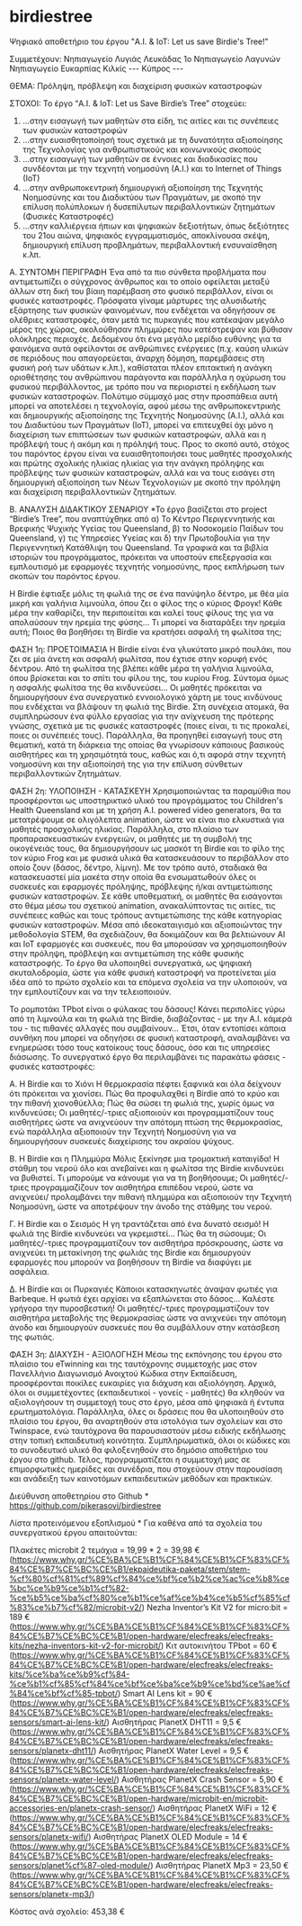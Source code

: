 # birdiestree
Ψηφιακό αποθετήριο του έργου "A.I. & IoT: Let us save Birdie's Tree!"

Συμμετέχουν:
Νηπιαγωγείο Λυγιάς Λευκάδας
1ο Νηπιαγωγείο Λαγυνών
Νηπιαγωγείο Ευκαρπίας Κιλκίς
--- Κύπρος --- 

ΘΕΜΑ:
Πρόληψη, πρόβλεψη και διαχείριση φυσικών καταστροφών

ΣΤΟΧΟΙ:
Το έργο “A.I. & IoT: Let us Save Birdie’s Tree” στοχεύει: 
1. ...στην εισαγωγή των μαθητών στα είδη, τις αιτίες και τις συνέπειες των φυσικών καταστροφών
2. ...στην ευαισθητοποίησή τους σχετικά με τη δυνατότητα αξιοποίησης της Τεχνολογίας για ανθρωπιστικούς και κοινωνικούς σκοπούς
3. ...στην εισαγωγή των μαθητών σε έννοιες και διαδικασίες που συνδέονται με την τεχνητή νοημοσύνη (Α.Ι.) και το Internet of Things (IoT)
4. ...στην ανθρωποκεντρική δημιουργική αξιοποίηση της Τεχνητής Νοημοσύνης και του Διαδικτύου των Πραγμάτων, με σκοπό την επίλυση πολύπλοκων ή δυσεπίλυτων περιβαλλοντικών ζητημάτων (Φυσικές Καταστροφές)
5. ...στην καλλιέργεια ήπιων και ψηφιακών δεξιοτήτων, όπως δεξιότητες του 21ου αιώνα, ψηφιακός εγγραμματισμός, αποκλίνουσα σκέψη, δημιουργική επίλυση προβλημάτων, περιβαλλοντική ενσυναίσθηση κ.λπ.

Α. ΣΥΝΤΟΜΗ ΠΕΡΙΓΡΑΦΗ
Ένα από τα πιο σύνθετα προβλήματα που αντιμετωπίζει ο σύγχρονος άνθρωπος και το οποίο οφείλεται μεταξύ άλλων στη δική του βίαιη παρέμβαση στο φυσικό περιβάλλον, είναι οι φυσικές καταστροφές. Πρόσφατα γίναμε μάρτυρες της αλυσιδωτής εξάρτησης των φυσικών φαινομένων, που ενδέχεται να οδηγήσουν σε ολέθριες καταστροφές, όταν μετά τις πυρκαγιές που κατέκαψαν μεγάλο μέρος της χώρας, ακολούθησαν πλημμύρες που κατέστρεψαν και βύθισαν ολόκληρες περιοχές.
Δεδομένου ότι ένα μεγάλο μερίδιο ευθύνης για τα φαινόμενα αυτά οφείλονται σε ανθρώπινες ενέργειες (π.χ. καύση υλικών σε περιόδους που απαγορεύεται, άναρχη δόμηση, παρεμβάσεις στη φυσική ροή των υδάτων κ.λπ.), καθίσταται πλέον επιτακτική η ανάγκη οριοθέτησης του ανθρώπινου παράγοντα και παράλληλα η οχύρωση του φυσικού περιβάλλοντος, με τρόπο που να περιοριστεί η εκδήλωση των φυσικών καταστροφών. 
Πολύτιμο σύμμαχό μας στην προσπάθεια αυτή μπορεί να αποτελέσει η τεχνολογία, αφού μέσω της ανθρωποκεντρικής και δημιουργικής αξιοποίησης της Τεχνητής Νοημοσύνης (Α.Ι.), αλλά και του Διαδικτύου των Πραγμάτων (ΙοΤ), μπορεί να επιτευχθεί όχι μόνο η διαχείριση των επιπτώσεων των φυσικών καταστροφών, αλλά και η πρόβλεψή τους ή ακόμη και η πρόληψή τους.
Προς το σκοπό αυτό, στόχος του παρόντος έργου είναι να ευαισθητοποιήσει τους μαθητές προσχολικής και πρώτης σχολικής ηλικίας ηλικίας για την ανάγκη πρόληψης και πρόβλεψης των φυσικών καταστροφών, αλλά και να τους εισάγει στη δημιουργική αξιοποίηση των Νέων Τεχνολογιών με σκοπό την πρόληψη και διαχείριση περιβαλλοντικών ζητημάτων.
 
Β. ΑΝΑΛΥΣΗ ΔΙΔΑΚΤΙΚΟΥ ΣΕΝΑΡΙΟΥ
*Το έργο βασίζεται στο project “Birdie’s Tree”, που αναπτύχθηκε από α) Το Κέντρο Περιγεννητικής και Βρεφικής Ψυχικής Υγείας του Queensland, β) το Νοσοκομείο Παίδων του Queensland, γ) τις Υπηρεσίες Υγείας και δ) την Πρωτοβουλία για την Περιγεννητική Κατάθλιψη του Queensland. Τα γραφικά και τα βιβλία ιστοριών του προγράμματος, πρόκειται να υποστούν επεξεργασία και εμπλουτισμό με εφαρμογές τεχνητής νοημοσύνης, προς εκπλήρωση των σκοπών του παρόντος έργου.

Η Birdie έφτιαξε μόλις τη φωλιά της σε ένα πανύψηλο δέντρο, με θέα μία μικρή και γαλήνια λιμνούλα, όπου ζει ο φίλος της ο κύριος Φρογκ! Κάθε μέρα την καθαρίζει, την περιποιείται και καλεί τους φίλους της για να απολαύσουν την ηρεμία της φύσης… Τι μπορεί να διαταράξει την ηρεμία αυτή; Ποιος θα βοηθήσει τη Birdie να κρατήσει ασφαλή τη φωλίτσα της;

ΦΑΣΗ 1η: ΠΡΟΕΤΟΙΜΑΣΙΑ
Η Birdie είναι ένα γλυκύτατο μικρό πουλάκι, που ζει σε μία άνετη και ασφαλή φωλίτσα, που έχτισε στην κορυφή ενός δέντρου. Από τη φωλίτσα της βλέπει κάθε μέρα τη γαλήνια λιμνούλα, όπου βρίσκεται και το σπίτι του φίλου της, του κυρίου Frog. Σύντομα όμως η ασφαλής φωλίτσα της θα κινδυνεύσει…
Οι μαθητές πρόκειται να δημιουργήσουν ένα συνεργατικό εννοιολογικό χάρτη με τους κινδύνους που ενδέχεται να βλάψουν τη φωλιά της Birdie.
Στη συνέχεια ατομικά, θα συμπληρώσουν ένα φύλλο εργασίας για την ανίχνευση της πρότερης γνώσης, σχετικά με τις φυσικές καταστροφές (ποιες είναι, τι τις προκαλεί, ποιες οι συνέπειές τους).
Παράλληλα, θα προηγηθεί εισαγωγή τους στη θεματική, κατά τη διάρκεια της οποίας θα γνωρίσουν κάποιους βασικούς αισθητήρες και τη χρησιμότητά τους, καθώς και ό,τι αφορά στην τεχνητή νοημοσύνη και την αξιοποίησή της για την επίλυση σύνθετων περιβαλλοντικών ζητημάτων.

ΦΑΣΗ 2η: ΥΛΟΠΟΙΗΣΗ - ΚΑΤΑΣΚΕΥΗ
Χρησιμοποιώντας τα παραμύθια που προσφέρονται ως υποστηρικτικό υλικό του προγράμματος του Children's Health Queensland και με τη χρήση A.I. powered video generators, θα τα μετατρέψουμε σε ολιγόλεπτα animation, ώστε να είναι πιο ελκυστικά για μαθητές προσχολικής ηλικίας.
Παράλληλα, στο πλαίσιο των προπαρασκευαστικών ενεργειών, οι μαθητές με τη συμβολή της οικογένειάς τους, θα δημιουργήσουν ως μασκότ τη Birdie και το φίλο της τον κύριο Frog και με φυσικά υλικά θα κατασκευάσουν το περιβάλλον στο οποίο ζουν (δάσος, δέντρο, λίμνη). Με τον τρόπο αυτό, σταδιακά θα κατασκευαστεί μία μακέτα στην οποία θα ενσωματωθούν όλες οι συσκευές και εφαρμογές πρόληψης, πρόβλεψης ή/και αντιμετώπισης φυσικών καταστροφών. 
Σε κάθε υποθεματική, οι μαθητές θα εισάγονται στο θέμα μέσω του σχετικού animation, ανακαλύπτοντας τις αιτίες, τις συνέπειες καθώς και τους τρόπους αντιμετώπισης της κάθε κατηγορίας φυσικών καταστροφών.
Μέσα από ιδεοκαταιγισμό και αξιοποιώντας την μεθοδολογία STEM, θα σχεδιάζουν, θα δοκιμάζουν και θα βελτιώνουν ΑΙ και ΙοΤ εφαρμογές και συσκευές, που θα μπορούσαν να χρησιμοποιηθούν στην πρόληψη, πρόβλεψη και αντιμετώπιση της κάθε φυσικής καταστροφής. Το έργο θα υλοποιηθεί συνεργατικά, ως ψηφιακή σκυταλοδρομία, ώστε για κάθε φυσική καταστροφή να προτείνεται μία ιδέα από το πρώτο σχολείο και τα επόμενα σχολεία να την υλοποιούν, να την εμπλουτίζουν και να την τελειοποιούν.

Το ρομποτάκι TPbot είναι ο φύλακας του δάσους! Κάνει περιπολίες γύρω από τη λιμνούλα και τη φωλιά της Birdie, διαβάζοντας - με την Α.Ι. κάμερά του - τις πιθανές αλλαγές που συμβαίνουν… Έτσι, όταν εντοπίσει κάποια συνθήκη που μπορεί να οδηγήσει σε φυσική καταστροφή, αναλαμβάνει να ενημερώσει τόσο τους κατοίκους τους δάσους, όσο και τις υπηρεσίες διάσωσης.
Το συνεργατικό έργο θα περιλαμβάνει τις παρακάτω φάσεις - φυσικές καταστροφές:

Α. Η Birdie και το Χιόνι
Η θερμοκρασία πέφτει ξαφνικά και όλα δείχνουν ότι πρόκειται να χιονίσει. Πώς θα προφυλαχθεί η Birdie από το κρύο και την πιθανή χιονοθύελλα; Πώς θα σώσει τη φωλιά της, χωρίς όμως να κινδυνεύσει; Οι μαθητές/-τριες αξιοποιούν και προγραμματίζουν τους αισθητήρες ώστε να ανιχνεύουν την απότομη πτώση της θερμοκρασίας, ενώ παράλληλα αξιοποιούν την Τεχνητή Νοημοσύνη για να δημιουργήσουν συσκευές διαχείρισης του ακραίου ψύχους.

Β. Η Birdie και η Πλημμύρα
Μόλις ξεκίνησε μια τρομακτική καταιγίδα! Η στάθμη του νερού όλο και ανεβαίνει και η φωλίτσα της Birdie κινδυνεύει να βυθιστεί. Τι μπορούμε να κάνουμε για να τη βοηθήσουμε; Οι μαθητές/-τριες προγραμμαζίζουν τον αισθητήρα επιπέδου νερού, ώστε να ανιχνεύει/ προλαμβάνει την πιθανή πλημμύρα και αξιοποιούν την Τεχνητή Νοημοσύνη, ώστε να αποτρέψουν την άνοδο της στάθμης του νερού.

Γ. Η Birdie και ο Σεισμός
Η γη τραντάζεται από ένα δυνατό σεισμό! Η φωλιά της Birdie κινδυνεύει να γκρεμιστεί… Πώς θα τη σώσουμε; Οι μαθητές/-τριες προγραμματίζουν τον αισθητήρα πρόσκρουσης, ώστε να ανιχνεύει τη μετακίνηση της φωλιάς της Birdie και δημιουργούν εφαρμογές που μπορούν να βοηθήσουν τη Birdie να διαφύγει με ασφάλεια.

Δ. Η Birdie και οι Πυρκαγιές
Κάποιοι κατασκηνωτές άναψαν φωτιές για Barbeque. Η φωτιά έχει αρχίσει να εξαπλώνεται στο δάσος… Καλέστε γρήγορα την πυροσβεστική! Οι μαθητές/-τριες προγραμματίζουν τον αισθητήρα μεταβολής της θερμοκρασίας ώστε να ανιχνεύει την απότομη άνοδο και δημιουργούν συσκευές που θα συμβάλλουν στην κατάσβεση της φωτιάς.

ΦΑΣΗ 3η: ΔΙΑΧΥΣΗ - ΑΞΙΟΛΟΓΗΣΗ
Μέσω της εκπόνησης του έργου στο πλαίσιο του eTwinning και της ταυτόχρονης συμμετοχής μας στον Πανελλήνιο Διαγωνισμό Ανοιχτού Κώδικα στην Εκπαίδευση, προσφέρονται ποικίλες ευκαιρίες για διάχυση και αξιολόγηση. Αρχικά, όλοι οι συμμετέχοντες (εκπαιδευτικοί - γονείς - μαθητές) θα κληθούν να αξιολογήσουν τη συμμετοχή τους στο έργο, μέσα από ψηφιακά ή έντυπα ερωτηματολόγια. Παράλληλα, όλες οι δράσεις που θα υλοποιηθούν στο πλαίσιο του έργου, θα αναρτηθούν στα ιστολόγια των σχολείων και στο Twinspace, ενώ ταυτόχρονα θα παρουσιαστούν μέσω ειδικής εκδήλωσης στην τοπική εκπαιδευτική κοινότητα. Συμπληρωματικά, όλοι οι κώδικες και το συνοδευτικό υλικό θα φιλοξενηθούν στο δημόσιο αποθετήριο του έργου στο github. Τέλος, προγραμματίζεται η συμμετοχή μας σε επιμορφωτικές ημερίδες και συνέδρια, που στοχεύουν στην παρουσίαση και ανάδειξη των καινοτόμων εκπαιδευτικών μεθόδων και πρακτικών.

Διεύθυνση αποθετηρίου στο Github * 
https://github.com/pikerasovi/birdiestree

Λίστα προτεινόμενου εξοπλισμού *
Για καθένα από τα σχολεία του συνεργατικού έργου απαιτούνται:

Πλακέτες microbit 2 τεμάχια = 19,99 * 2 = 39,98 €
(https://www.why.gr/%CE%BA%CE%B1%CF%84%CE%B1%CF%83%CF%84%CE%B7%CE%BC%CE%B1/ekpaideutika-paketa/stem/stem-%cf%80%cf%81%cf%89%cf%84%ce%bf%ce%b2%ce%ac%ce%b8%ce%bc%ce%b9%ce%b1%cf%82-%ce%b5%ce%ba%cf%80%ce%b1%ce%af%ce%b4%ce%b5%cf%85%cf%83%ce%b7%cf%82/microbit-v2/)
Nezha Inventor’s Kit V2 for micro:bit = 189 €
(https://www.why.gr/%CE%BA%CE%B1%CF%84%CE%B1%CF%83%CF%84%CE%B7%CE%BC%CE%B1/open-hardware/elecfreaks/elecfreaks-kits/nezha-inventors-kit-v2-for-microbit/)
Κιτ αυτοκινήτου TPbot = 60 €
(https://www.why.gr/%CE%BA%CE%B1%CF%84%CE%B1%CF%83%CF%84%CE%B7%CE%BC%CE%B1/open-hardware/elecfreaks/elecfreaks-kits/%ce%ba%ce%b9%cf%84-%ce%b1%cf%85%cf%84%ce%bf%ce%ba%ce%b9%ce%bd%ce%ae%cf%84%ce%bf%cf%85-tpbot/) 
Smart AI Lens kit = 90 €
(https://www.why.gr/%CE%BA%CE%B1%CF%84%CE%B1%CF%83%CF%84%CE%B7%CE%BC%CE%B1/open-hardware/elecfreaks/elecfreaks-sensors/smart-ai-lens-kit/) 
Αισθητήρας PlanetX DHT11 = 9,5 €
(https://www.why.gr/%CE%BA%CE%B1%CF%84%CE%B1%CF%83%CF%84%CE%B7%CE%BC%CE%B1/open-hardware/elecfreaks/elecfreaks-sensors/planetx-dht11/)
Αισθητήρας PlanetX Water Level = 9,5 €
(https://www.why.gr/%CE%BA%CE%B1%CF%84%CE%B1%CF%83%CF%84%CE%B7%CE%BC%CE%B1/open-hardware/elecfreaks/elecfreaks-sensors/planetx-water-level/)
Αισθητήρας PlanetX Crash Sensor = 5,90 €
(https://www.why.gr/%CE%BA%CE%B1%CF%84%CE%B1%CF%83%CF%84%CE%B7%CE%BC%CE%B1/open-hardware/microbit-en/microbit-accessories-en/planetx-crash-sensor/)
Αισθητήρας PlanetX WiFi = 12 €
(https://www.why.gr/%CE%BA%CE%B1%CF%84%CE%B1%CF%83%CF%84%CE%B7%CE%BC%CE%B1/open-hardware/elecfreaks/elecfreaks-sensors/planetx-wifi/)
 Αισθητήρας PlanetX OLED Module = 14 €
(https://www.why.gr/%CE%BA%CE%B1%CF%84%CE%B1%CF%83%CF%84%CE%B7%CE%BC%CE%B1/open-hardware/elecfreaks/elecfreaks-sensors/planet%cf%87-oled-module/) 
Αισθητήρας PlanetX Mp3 = 23,50 €
(https://www.why.gr/%CE%BA%CE%B1%CF%84%CE%B1%CF%83%CF%84%CE%B7%CE%BC%CE%B1/open-hardware/elecfreaks/elecfreaks-sensors/planetx-mp3/)

Κόστος ανά σχολείο: 453,38 €
